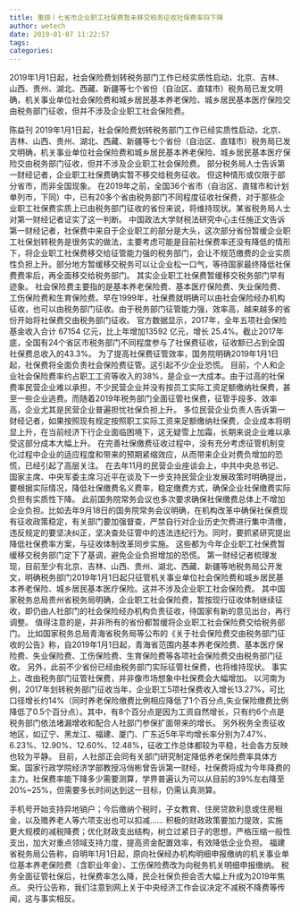 ```yaml
---
title: 重磅丨七省市企业职工社保费暂未移交税务征收社保费率将下降
author: wetech
date: 2019-01-07 11:22:57
tags: 
categories: 
---
```

2019年1月1日起，社会保险费划转税务部门工作已经实质性启动，北京、吉林、山西、贵州、湖北、西藏、新疆等七个省份（自治区、直辖市）税务局已发文明确，机关事业单位社会保险费和城乡居民基本养老保险、城乡居民基本医疗保险交由税务部门征收，但并不涉及企业职工社会保险费。
<!-- more -->
陈益刊
2019年1月1日起，社会保险费划转税务部门工作已经实质性启动，北京、吉林、山西、贵州、湖北、西藏、新疆等七个省份（自治区、直辖市）税务局已发文明确，机关事业单位社会保险费和城乡居民基本养老保险、城乡居民基本医疗保险交由税务部门征收，但并不涉及企业职工社会保险费。
部分税务局人士告诉第一财经记者，企业职工社保费确实暂不移交给税务征收。
但这种情形或仅限于部分省市，而非全国现象。
在2019年之前，全国36个省市（自治区、直辖市和计划单列市，下同）中，已有20多个省由税务部门不同程度征收社保费，对于那些企业职工社保费实质上已由税务部门征收的省份来说，将维持现状。某省税务局人士对第一财经记者证实了这一判断。
中国政法大学财税法研究中心主任施正文告诉第一财经记者，社保费中来自于企业职工的部分是大头，这次部分省份暂缓企业职工社保划转税务是很务实的做法，主要考虑可能是目前社保费率还没有降低的情形下，将企业职工社保费移交给征管能力强的税务部门，会让不规范缴费的企业实质性负担上升。部分地方暂缓移交税务可以让企业松一口气，等待国家最终降低社保费费率后，再全面移交给税务部门。
其实企业职工社保费暂缓移交税务部门早有迹象。
社会保险费主要指的是基本养老保险费、基本医疗保险费、失业保险费、工伤保险费和生育保险费。早在1999年，社保费就明确可以由社会保险经办机构征收，也可以由税务部门征收。由于税务部门征管能力强，效率高，越来越多的省份开始将社保费交由税务部门征收。
官方数据显示，2017年，全年五项社会保险基金收入合计 67154 亿元，比上年增加13592 亿元，增长 25.4%。截止2017年底，全国有24个省区市税务部门不同程度参与了社保费征收，征收额已占到全国社保费总收入的43.3%。
为了提高社保费征管效率，国务院明确2019年1月1日起，社保费将全面负责社会保险费征管。这引起不少企业恐慌。
目前，个人和企业社会保险费率约占职工工资等收入的38%，是企业一大成本。由于过高的社保费率民营企业难以承担，不少民营企业并没有按员工实际工资足额缴纳社保费，甚至一些企业逃费。而随着2019年税务部门全面征管社保费，征管手段多、效率高，企业尤其是民营企业普遍担忧社保负担上升。
多位民营企业负责人告诉第一财经记者，如果按照现有规定按照职工实际工资来足额缴纳社保费，企业成本将明显上升，在当前经济下行企业面临困境下，这无疑雪上加霜，长期来说企业难以承受这部分成本大幅上升。
在完善社保缴费征收过程中，没有充分考虑征管机制变化过程中企业的适应程度和带来的预期紧缩效应，从而带来企业对费负增加的恐慌，已经引起了高层关注。
在去年11月的民营企业座谈会上，中共中央总书记、国家主席、中央军委主席习近平在谈及下一步支持民营企业发展政策时明确提出，要根据实际情况，降低社保缴费名义费率，稳定缴费方式，确保企业社保缴费实际负担有实质性下降。
此前国务院常务会议也多次要求确保社保缴费总体上不增加企业负担。比如去年9月18日的国务院常务会议明确，在机构改革中确保社保费现有征收政策稳定，有关部门要加强督查，严禁自行对企业历史欠费进行集中清缴，违反规定的要坚决纠正，坚决查处征管中的违法违纪行为。同时，要抓紧研究提出降低社保费率方案，与征收体制改革同步实施。
这些都为今年企业职工社保费暂缓移交税务部门定下了基调，避免企业负担增加的恐慌。
第一财经记者梳理发现，目前至少有北京、吉林、山西、贵州、湖北、西藏、新疆等地税务局公开发文，明确税务部门2019年1月1日起只征管机关事业单位社会保险费和城乡居民基本养老保险、城乡居民基本医疗保险。这并不涉及企业职工社会保险费。
其中国家税务总局贵州省税务局明确，企业职工社会保险费，暂按现行征收体制继续征收，即仍由人社部门的社会保险经办机构负责征收，待国家有新的意见出台，再行调整。
值得注意的是，并非所有的省份都暂缓将企业职工社会保险费交给税务部门。
比如国家税务总局青海省税务局等公布的《关于社会保险费交由税务部门征收的公告》称，自2019年1月1日起，青海省范围内基本养老保险费、基本医疗保险费、失业保险费、工伤保险费、生育保险费等各项社会保险费交由税务部门征收。
另外，此前不少省份已经由税务部门实际征管社保费，也将维持现状。
事实上，改由税务部门征管社保费，并非像市场想象中社保费会大幅增加。
以河南为例，2017年划转税务部门征收当年，企业职工5项社保费收入增长13.27%，可比口径增长约14%（同时养老保险缴费比例相应降低了1个百分点,失业保险缴费比例降低了0.5个百分点）。其中，有8个百分点是因为工资自然增长，只有约6个点是税务部门依法堵漏增收和配合人社部门参保扩面带来的增长。
另外税务全责征收地区，如辽宁、黑龙江、福建、厦门、广东近5年平均增长率分别为7.47%、6.23%、12.90%、12.60%、12.48%，征收工作总体都较为平稳，社会各方反映也较为平静。
目前，人社部正会同有关部门研究制定降低养老保险费率具体方案。国家行政学院经济学部教授冯俏彬曾告诉第一财经，社保费将成为今年降费的主力。社保费率能下降多少需要测算，学界普遍认为可以从目前的39%左右降至20%~25%，但需要多长时间达到这一目标，仍需认真测算。
 
 
手机号开始支持异地销户；今后缴纳个税时，子女教育、住房贷款利息或住房租金，以及赡养老人等六项支出也可以扣减……
积极的财政政策要加力提效，实施更大规模的减税降费；优化财政支出结构，树立过紧日子的思想，严格压缩一般性支出，加大对重点领域支持力度，提高资金配置效率，有效降低企业负担。
福建省税务局公告称，自明年1月1日起，原向社保经办机构明细申报缴纳的机关事业单位基本养老保险费（含职业年金）、工伤保险费改为向税务机关明细申报缴纳。
税务全面征管社保后，社保费率怎么降，民企社保负担会否大幅上升成为2019年焦点。
央行公告称，我们注意到网上关于中央经济工作会议决定不减税不降费等传闻，这与事实相反。

